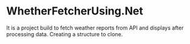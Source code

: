 # WhetherFetcherUsing.Net
It is a project build to fetch weather reports from API and displays after processing data.
Creating a structure to clone.
